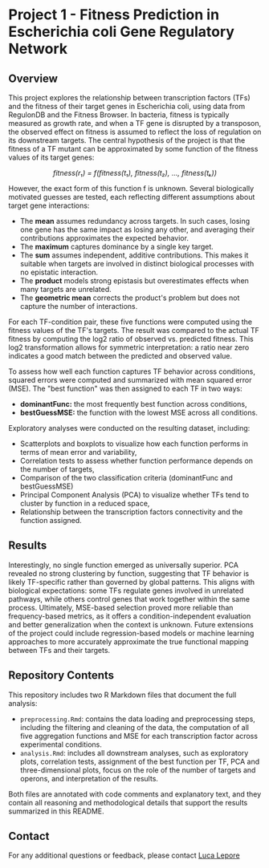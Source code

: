 # Project 1 - Fitness Prediction in Escherichia coli Gene Regulatory Network

## Overview

This project explores the relationship between transcription factors (TFs) and the fitness of their target genes in Escherichia coli, using data from RegulonDB and the Fitness Browser. In bacteria, fitness is typically measured as growth rate, and when a TF gene is disrupted by a transposon, the observed effect on fitness is assumed to reflect the loss of regulation on its downstream targets. The central hypothesis of the project is that the fitness of a TF mutant can be approximated by some function of the fitness values of its target genes:

<p align="center"><em>fitness(r₁) = f(fitness(t₁), fitness(t₂), ..., fitness(tₖ))</em></p>

However, the exact form of this function f is unknown. Several biologically motivated guesses are tested, each reflecting different assumptions about target gene interactions:
- The **mean** assumes redundancy across targets. In such cases, losing one gene has the same impact as losing any other, and averaging their contributions approximates the expected behavior.
- The **maximum** captures dominance by a single key target.
- The **sum** assumes independent, additive contributions. This makes it suitable when targets are involved in distinct biological processes with no epistatic interaction.
- The **product** models strong epistasis but overestimates effects when many targets are unrelated.
- The **geometric mean** corrects the product's problem but does not capture the number of interactions.

For each TF-condition pair, these five functions were computed using the fitness values of the TF's targets. The result was compared to the actual TF fitness by computing the log2 ratio of observed vs. predicted fitness. This log2 transformation allows for symmetric interpretation: a ratio near zero indicates a good match between the predicted and observed value.

To assess how well each function captures TF behavior across conditions, squared errors were computed and summarized with mean squared error (MSE). The "best function" was then assigned to each TF in two ways:
- **dominantFunc:** the most frequently best function across conditions,
- **bestGuessMSE:** the function with the lowest MSE across all conditions.

Exploratory analyses were conducted on the resulting dataset, including:
- Scatterplots and boxplots to visualize how each function performs in terms of mean error and variability,
- Correlation tests to assess whether function performance depends on the number of targets,
- Comparison of the two classification criteria (dominantFunc and bestGuessMSE)
- Principal Component Analysis (PCA) to visualize whether TFs tend to cluster by function in a reduced space,
- Relationship between the transcription factors connectivity and the function assigned.

## Results

Interestingly, no single function emerged as universally superior. PCA revealed no strong clustering by function, suggesting that TF behavior is likely TF-specific rather than governed by global patterns. This aligns with biological expectations: some TFs regulate genes involved in unrelated pathways, while others control genes that work together within the same process. Ultimately, MSE-based selection proved more reliable than frequency-based metrics, as it offers a condition-independent evaluation and better generalization when the context is unknown. Future extensions of the project could include regression-based models or machine learning approaches to more accurately approximate the true functional mapping between TFs and their targets.

## Repository Contents

This repository includes two R Markdown files that document the full analysis:
- `preprocessing.Rmd`: contains the data loading and preprocessing steps, including the filtering and cleaning of the data, the computation of all five aggregation functions and MSE for each transcription factor across experimental conditions.
- `analysis.Rmd`: includes all downstream analyses, such as exploratory plots, correlation tests, assignment of the best function per TF, PCA and three-dimensional plots, focus on the role of the number of targets and operons, and interpretation of the results.

Both files are annotated with code comments and explanatory text, and they contain all reasoning and methodological details that support the results summarized in this README.

## Contact
For any additional questions or feedback, please contact [Luca Lepore](mailto:luca.lepore99@outlook.com)